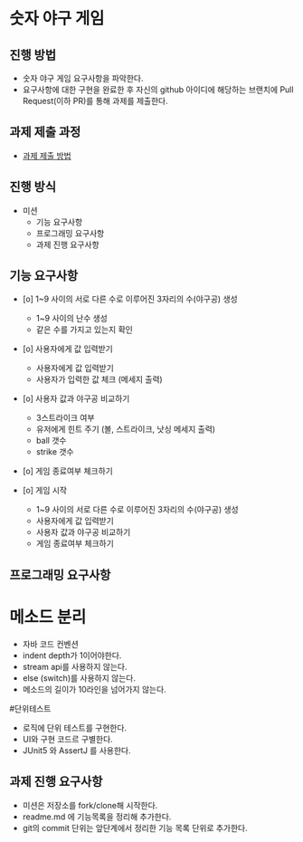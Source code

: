 # 숫자 야구 게임
## 진행 방법
* 숫자 야구 게임 요구사항을 파악한다.
* 요구사항에 대한 구현을 완료한 후 자신의 github 아이디에 해당하는 브랜치에 Pull Request(이하 PR)를 통해 과제를 제출한다.

## 과제 제출 과정
* [과제 제출 방법](https://github.com/next-step/nextstep-docs/tree/master/precourse)

## 진행 방식
* 미션
 	+ 기능 요구사항
 	+ 프로그래밍 요구사항
  	+ 과제 진행 요구사항
  	
## 기능 요구사항
+ [o] 1~9 사이의 서로 다른 수로 이루어진 3자리의 수(야구공) 생성
	* 1~9 사이의 난수 생성
	* 같은 수를 가지고 있는지 확인
	
+ [o] 사용자에게 값 입력받기
	* 사용자에게 값 입력받기
	* 사용자가 입력한 값 체크 (메세지 출력)
	
+ [o] 사용자 값과 야구공 비교하기
	* 3스트라이크 여부
	* 유저에게 힌트 주기 (볼, 스트라이크, 낫싱 메세지 출력)
	* ball 갯수 
	* strike 갯수 
	
+ [o] 게임 종료여부 체크하기

+ [o] 게임 시작
	* 1~9 사이의 서로 다른 수로 이루어진 3자리의 수(야구공) 생성
	* 사용자에게 값 입력받기
	* 사용자 값과 야구공 비교하기
	* 게임 종료여부 체크하기
	
## 프로그래밍 요구사항

# 메소드 분리
* 자바 코드 컨벤션
* indent depth가 1이어야한다.
* stream api를 사용하지 않는다.
* else (switch)를 사용하지 않는다.
* 메소드의 길이가 10라인을 넘어가지 않는다.

#단위테스트
* 로직에 단위 테스트를 구현한다.
* UI와 구현 코드르 구별한다.
* JUnit5 와 AssertJ 를 사용한다.

## 과제 진행 요구사항
* 미션은 저장소를 fork/clone해 시작한다.
* readme.md 에 기능목록을 정리해 추가한다.
* git의 commit 단위는 앞단계에서 정리한 기능 목록 단위로 추가한다.